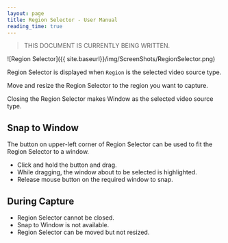 ```yaml
---
layout: page
title: Region Selector - User Manual
reading_time: true
---
```


> THIS DOCUMENT IS CURRENTLY BEING WRITTEN.

![Region Selector]({{ site.baseurl}}/img/ScreenShots/RegionSelector.png)

Region Selector is displayed when `Region` is the selected video source type.

Move and resize the Region Selector to the region you want to capture.

Closing the Region Selector makes Window as the selected video source type.

## Snap to Window
The button on upper-left corner of Region Selector can be used to fit the Region Selector to a window.
- Click and hold the button and drag.
- While dragging, the window about to be selected is highlighted.
- Release mouse button on the required window to snap.

## During Capture
- Region Selector cannot be closed.
- Snap to Window is not available.
- Region Selector can be moved but not resized.